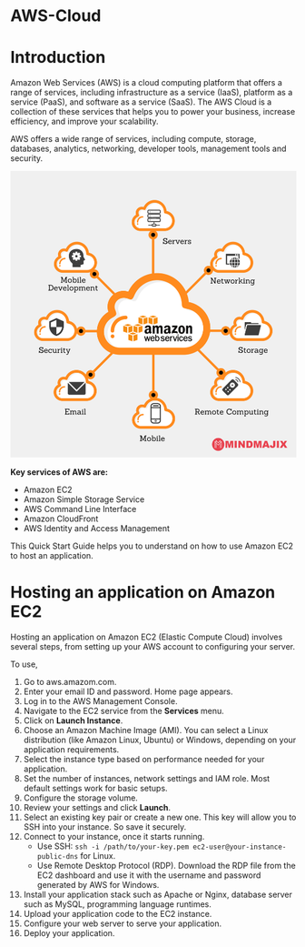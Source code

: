 # AWS-Cloud
# Introduction
Amazon Web Services (AWS) is a cloud computing platform that offers a range of services, including infrastructure as a service (IaaS), platform as a service (PaaS), and software as a service (SaaS). The AWS Cloud is a collection of these services that helps you to power your business, increase efficiency, and improve your scalability.

AWS offers a wide range of services, including compute, storage, databases, analytics, networking, developer tools, management tools and security.

![AWS](/Images/aws-cloud-services-1000x1000.png)

**Key services of AWS are:**

* Amazon EC2
* Amazon Simple Storage Service
* AWS Command Line Interface
* Amazon CloudFront
* AWS Identity and Access Management
  
This Quick Start Guide helps you to understand on how to use Amazon EC2 to host an application.

# Hosting an application on Amazon EC2
Hosting an application on Amazon EC2 (Elastic Compute Cloud) involves several steps, from setting up your AWS account to configuring your server. 

To use,
1. Go to aws.amazom.com.
2. Enter your email ID and password.
    Home page appears.
3. Log in to the AWS Management Console.
4. Navigate to the EC2 service from the **Services** menu.
5. Click on **Launch Instance**.
6. Choose an Amazon Machine Image (AMI). You can select a Linux distribution (like Amazon Linux, Ubuntu) or Windows, depending on your application requirements.
7. Select the instance type based on performance needed for your application.
8. Set the number of instances, network settings and IAM role. Most default settings work for basic setups.
9. Configure the storage volume.
10. Review your settings and click **Launch**.
11. Select an existing key pair or create a new one. This key will allow you to SSH into your instance. So save it securely.
12. Connect to your instance, once it starts running.
       * Use SSH: ```ssh -i /path/to/your-key.pem ec2-user@your-instance-public-dns``` for Linux.
       * Use Remote Desktop Protocol (RDP). Download the RDP file from the EC2 dashboard and use it with the username and password generated by AWS for Windows.
 13. Install your application stack such as Apache or Nginx, database server such as MySQL, programming language runtimes.
 14. Upload your application code to the EC2 instance.
 15. Configure your web server to serve your application.
 16. Deploy your application.